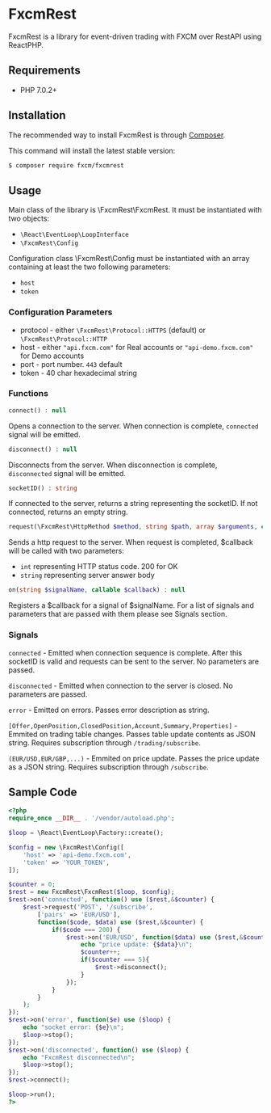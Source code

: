 # FxcmRest
FxcmRest is a library for event-driven trading with FXCM over RestAPI using ReactPHP.

## Requirements
 - PHP 7.0.2+

## Installation
The recommended way to install FxcmRest is through [Composer](https://getcomposer.org/).

This command will install the latest stable version:
```bash
$ composer require fxcm/fxcmrest
```

## Usage
Main class of the library is \FxcmRest\FxcmRest. It must be instantiated with two objects:
 - ```\React\EventLoop\LoopInterface```
 - ```\FxcmRest\Config```

Configuration class \FxcmRest\Config must be instantiated with an array containing at least the two following parameters:
 - ```host```
 - ```token```

### Configuration Parameters
 - protocol - either ```\FxcmRest\Protocol::HTTPS``` (default) or ```\FxcmRest\Protocol::HTTP```
 - host - either ```"api.fxcm.com"``` for Real accounts or ```"api-demo.fxcm.com"``` for Demo accounts
 - port - port number. ```443``` default
 - token - 40 char hexadecimal string

### Functions
 ```php
 connect() : null
 ```
 Opens a connection to the server. When connection is complete, ```connected``` signal will be emitted.
 ```php
 disconnect() : null
 ```
 Disconnects from the server. When disconnection is complete, ```disconnected``` signal will be emitted. 
 ```php
 socketID() : string
 ```
 If connected to the server, returns a string representing the socketID. If not connected, returns an empty string.
 ```php
 request(\FxcmRest\HttpMethod $method, string $path, array $arguments, callable $callback) : null
 ```
 Sends a http request to the server. When request is completed, $callback will be called with two parameters:
 - ```int``` representing HTTP status code. 200 for OK
 - ```string``` representing server answer body
 ```php
 on(string $signalName, callable $callback) : null
 ```
 Registers a $callback for a signal of $signalName. For a list of signals and parameters that are passed with them please see Signals section.
 
### Signals

 ```connected``` - Emitted when connection sequence is complete. After this socketID is valid and requests can be sent to the server. No parameters are passed.
 
 ```disconnected``` - Emitted when connection to the server is closed. No parameters are passed.
 
 ```error``` - Emitted on errors. Passes error description as string.
 
 ```[Offer,OpenPosition,ClosedPosition,Account,Summary,Properties]``` - Emmited on trading table changes. Passes table update contents as JSON string. Requires subscription through ```/trading/subscribe```.
 
 ```(EUR/USD,EUR/GBP,...)``` - Emmited on price update. Passes the price update as a JSON string. Requires subscription through ```/subscribe```.

## Sample Code
```php
<?php
require_once __DIR__ . '/vendor/autoload.php';

$loop = \React\EventLoop\Factory::create();

$config = new \FxcmRest\Config([
	'host' => 'api-demo.fxcm.com',
	'token' => 'YOUR_TOKEN',
]);

$counter = 0;
$rest = new FxcmRest\FxcmRest($loop, $config);
$rest->on('connected', function() use ($rest,&$counter) {
	$rest->request('POST', '/subscribe',
		['pairs' => 'EUR/USD'],
		function($code, $data) use ($rest,&$counter) {
			if($code === 200) {
				$rest->on('EUR/USD', function($data) use ($rest,&$counter) {
					echo "price update: {$data}\n";
					$counter++;
					if($counter === 5){
						$rest->disconnect();
					}
				});
			}
		}
	);
});
$rest->on('error', function($e) use ($loop) {
	echo "socket error: {$e}\n";
	$loop->stop();
});
$rest->on('disconnected', function() use ($loop) {
	echo "FxcmRest disconnected\n";
	$loop->stop();
});
$rest->connect();

$loop->run();
?>
```
